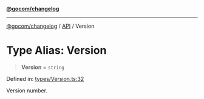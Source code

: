 [**@gocom/changelog**](../README.md)

***

[@gocom/changelog](../README.md) / [API](../Public/API.md) / Version

# Type Alias: Version

> **Version** = `string`

Defined in: [types/Version.ts:32](https://github.com/gocom/changelog/blob/d833f9f4723e9cd72f6aee7d9bd8b3ae0eed8089/src/types/Version.ts#L32)

Version number.
